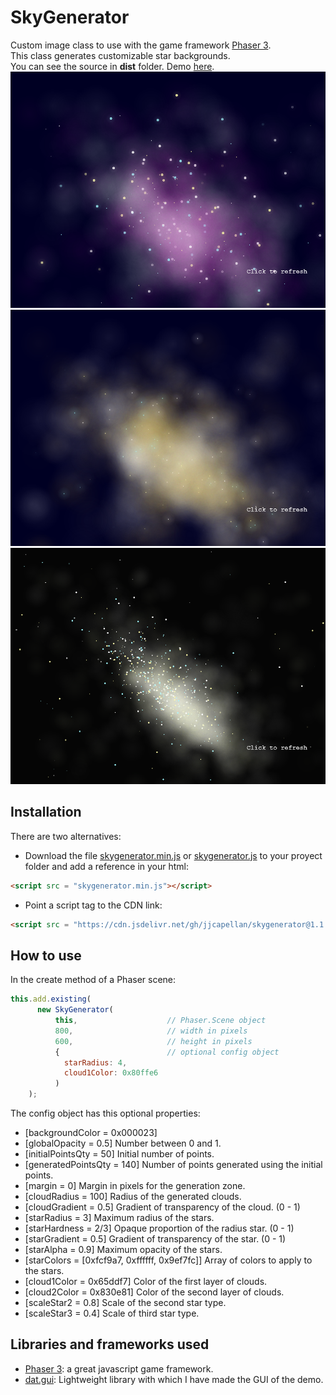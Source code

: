 # SkyGenerator
Custom image class to use with the game framework [Phaser 3](https://phaser.io/).  
This class generates customizable star backgrounds.  
You can see the source in **dist** folder. 
Demo [here](https://jjcapellan.github.io/skygenerator/).  
![sample1](img1.png "sample1")  
![sample2](img2.png "sample2") 
![sample3](img3.png "sample3") 
  
## Installation
There are two alternatives:
* Download the file [skygenerator.min.js](https://cdn.jsdelivr.net/gh/jjcapellan/skygenerator@1.1.1/dist/skygenerator.min.js) or [skygenerator.js](https://cdn.jsdelivr.net/gh/jjcapellan/skygenerator@1.1.1/dist/skygenerator.js) to your proyect folder and add a reference in your html:
```html
<script src = "skygenerator.min.js"></script>
```
* Point a script tag to the CDN link:
```html
<script src = "https://cdn.jsdelivr.net/gh/jjcapellan/skygenerator@1.1.1/dist/skygenerator.min.js"></script>
```   

## How to use
In the create method of a Phaser scene:
```js
this.add.existing(
      new SkyGenerator(
          this,                    // Phaser.Scene object
          800,                     // width in pixels
          600,                     // height in pixels
          {                        // optional config object
            starRadius: 4,
            cloud1Color: 0x80ffe6
          )
    );
```
The config object has this optional properties:
* [backgroundColor = 0x000023]
* [globalOpacity = 0.5] Number between 0 and 1.
* [initialPointsQty = 50] Initial number of points.
* [generatedPointsQty = 140] Number of points generated using the initial points.
* [margin = 0] Margin in pixels for the generation zone.
* [cloudRadius = 100] Radius of the generated clouds.
* [cloudGradient = 0.5] Gradient of transparency of the cloud. (0 - 1)
* [starRadius = 3] Maximum radius of the stars.
* [starHardness = 2/3] Opaque proportion of the radius star. (0 - 1)
* [starGradient = 0.5] Gradient of transparency of the star. (0 - 1) 
* [starAlpha = 0.9] Maximum opacity of the stars.
* [starColors = [0xfcf9a7, 0xffffff, 0x9ef7fc]] Array of colors to apply to the stars.
* [cloud1Color = 0x65ddf7] Color of the first layer of clouds.
* [cloud2Color = 0x830e81] Color of the second layer of clouds.
* [scaleStar2 = 0.8] Scale of the second star type.
* [scaleStar3 = 0.4] Scale of third star type.

## Libraries and frameworks used
* [Phaser 3](https://phaser.io/): a great javascript game framework.
* [dat.gui](https://github.com/dataarts/dat.gui): Lightweight library with which I have made the GUI of the demo.